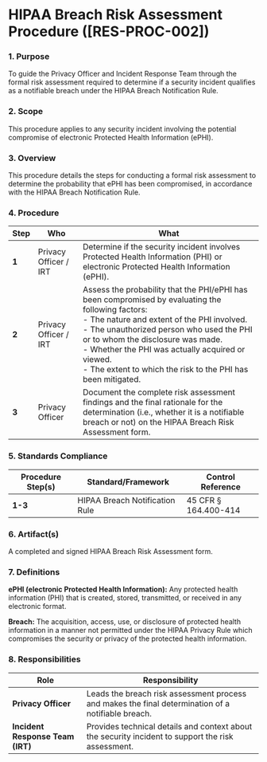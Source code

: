 # HIPAA Breach Risk Assessment Procedure ([RES-PROC-002])

### 1. Purpose

To guide the Privacy Officer and Incident Response Team through the formal risk assessment required to determine if a security incident qualifies as a notifiable breach under the HIPAA Breach Notification Rule.

### 2. Scope

This procedure applies to any security incident involving the potential compromise of electronic Protected Health Information (ePHI).

### 3. Overview

This procedure details the steps for conducting a formal risk assessment to determine the probability that ePHI has been compromised, in accordance with the HIPAA Breach Notification Rule.

### 4. Procedure

| **Step** | **Who**                      | **What**                                                                                                                                                                                                                         |
| -------- | ---------------------------- | -------------------------------------------------------------------------------------------------------------------------------------------------------------------------------------------------------------------------------- |
| **1**    | Privacy Officer / IRT        | Determine if the security incident involves Protected Health Information (PHI) or electronic Protected Health Information (ePHI).                                                                                                   |
| **2**    | Privacy Officer / IRT        | Assess the probability that the PHI/ePHI has been compromised by evaluating the following factors: <br> - The nature and extent of the PHI involved. <br> - The unauthorized person who used the PHI or to whom the disclosure was made. <br> - Whether the PHI was actually acquired or viewed. <br> - The extent to which the risk to the PHI has been mitigated. |
| **3**    | Privacy Officer              | Document the complete risk assessment findings and the final rationale for the determination (i.e., whether it is a notifiable breach or not) on the HIPAA Breach Risk Assessment form.                                            |

### 5. Standards Compliance

| **Procedure Step(s)** | **Standard/Framework**        | **Control Reference**     |
| --------------------- | ----------------------------- | ------------------------- |
| **1-3**               | HIPAA Breach Notification Rule| 45 CFR § 164.400-414      |

### 6. Artifact(s)

A completed and signed HIPAA Breach Risk Assessment form.

### 7. Definitions

**ePHI (electronic Protected Health Information):** Any protected health information (PHI) that is created, stored, transmitted, or received in any electronic format.

**Breach:** The acquisition, access, use, or disclosure of protected health information in a manner not permitted under the HIPAA Privacy Rule which compromises the security or privacy of the protected health information.

### 8. Responsibilities

| **Role**            | **Responsibility**                                                                                             |
| ------------------- | -------------------------------------------------------------------------------------------------------------- |
| **Privacy Officer** | Leads the breach risk assessment process and makes the final determination of a notifiable breach.             |
| **Incident Response Team (IRT)** | Provides technical details and context about the security incident to support the risk assessment. |
